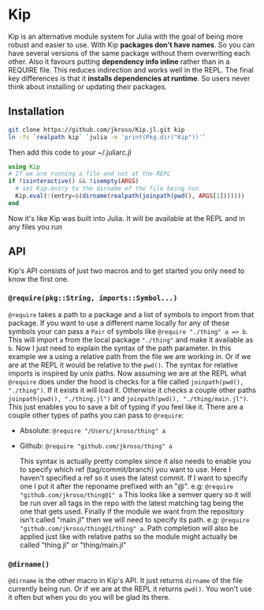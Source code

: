 # Kip

Kip is an alternative module system for Julia with the goal of being more robust and easier to use. With Kip __packages don't have names__. So you can have several versions of the same package without them overwriting each other. Also it favours putting __dependency info inline__ rather than in a REQUIRE file. This reduces indirection and works well in the REPL. The final key differences is that it __installs dependencies at runtime__. So users never think about installing or updating their packages.

## Installation

```sh
git clone https://github.com/jkroso/Kip.jl.git kip
ln -fs `realpath kip` `julia -e 'print(Pkg.dir("Kip"))'`
```

Then add this code to your ~/.juliarc.jl

```julia
using Kip
# If we are running a file and not at the REPL
if !isinteractive() && !isempty(ARGS)
  # set Kip.entry to the dirname of the file being run
  Kip.eval(:(entry=$(dirname(realpath(joinpath(pwd(), ARGS[1]))))))
end
```

Now it's like Kip was built into Julia. It will be available at the REPL and in any files you run

## API

Kip's API consists of just two macros and to get started you only need to know the first one.

### `@require(pkg::String, imports::Symbol...)`

`@require` takes a path to a package and a list of symbols to import from that package. If you want to use a different name locally for any of these symbols your can pass a `Pair` of symbols like `@require "./thing" a => b`. This will import `a` from the local package `"./thing"` and make it available as `b`. Now I just need to explain the syntax of the path parameter. In this example we a using a relative path from the file we are working in. Or if we are at the REPL it would be relative to the `pwd()`. The syntax for relative imports is inspired by unix paths. Now assuming we are at the REPL what `@require` does under the hood is checks for a file called `joinpath(pwd(), "./thing")`. If it exists it will load it. Otherwise it checks a couple other paths `joinpath(pwd(), "./thing.jl")` and `joinpath(pwd(), "./thing/main.jl")`. This just enables you to save a bit of typing if you feel like it. There are a couple other types of paths you can pass to `@require`:

- Absolute: `@require "/Users/jkroso/thing" a`
- Github: `@require "github.com/jkroso/thing" a`

  This syntax is actually pretty complex since it also needs to enable you to specify which ref (tag/commit/branch) you want to use. Here I haven't specified a ref so it uses the latest commit. If I want to specify one I put it after the reponame prefixed with an "@". e.g: `@require "github.com/jkroso/thing@1" a` This looks like a semver query so it will be run over all tags in the repo with the latest matching tag being the one that gets used. Finally if the module we want from the repository isn't called "main.jl" then we will need to specify its path. e.g: `@require "github.com/jkroso/thing@1/thing" a`. Path completion will also be applied just like with relative paths so the module might actually be called "thing.jl" or "thing/main.jl"

### `@dirname()`

`@dirname` is the other macro in Kip's API. It just returns `dirname` of the file currently being run. Or if we are at the REPL it returns `pwd()`. You won't use it often but when you do you will be glad its there.
